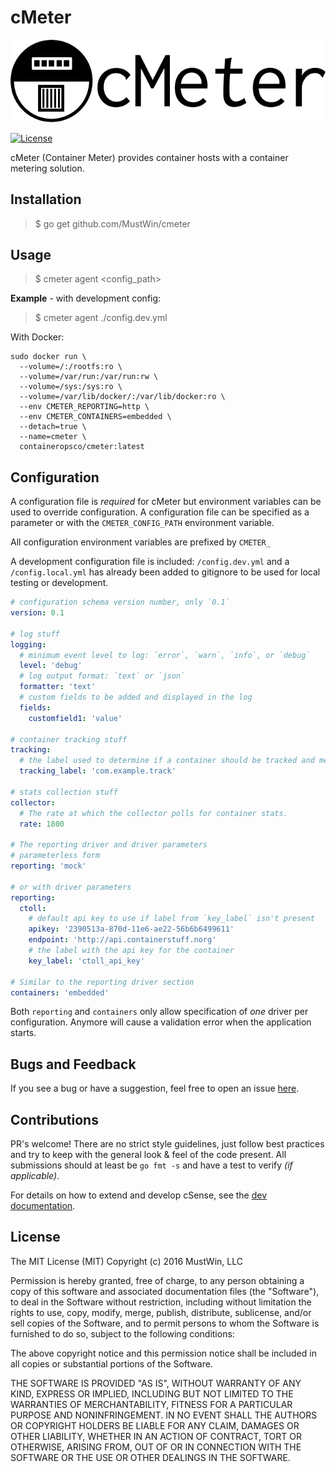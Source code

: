 # cMeter

![cMeter logo](https://github.com/MustWin/cmeter/blob/master/docs/logo/cmeter-logo-title.png)

[![License](https://img.shields.io/badge/license-MIT-blue.svg?style=flat)](LICENSE)

cMeter (Container Meter) provides container hosts with a container metering solution.

## Installation

> $ go get github.com/MustWin/cmeter

## Usage

> $ cmeter agent <config_path>

**Example** - with development config:

> $ cmeter agent ./config.dev.yml

With Docker:

```
sudo docker run \
  --volume=/:/rootfs:ro \
  --volume=/var/run:/var/run:rw \
  --volume=/sys:/sys:ro \
  --volume=/var/lib/docker/:/var/lib/docker:ro \
  --env CMETER_REPORTING=http \
  --env CMETER_CONTAINERS=embedded \
  --detach=true \
  --name=cmeter \
  containeropsco/cmeter:latest
```


## Configuration

A configuration file is *required* for cMeter but environment variables can be used to override configuration. A configuration file can be specified as a parameter or with the `CMETER_CONFIG_PATH` environment variable. 

All configuration environment variables are prefixed by `CMETER_`

A development configuration file is included: `/config.dev.yml` and a `/config.local.yml` has already been added to gitignore to be used for local testing or development.


```yaml
# configuration schema version number, only `0.1`
version: 0.1

# log stuff
logging:
  # minimum event level to log: `error`, `warn`, `info`, or `debug`
  level: 'debug'
  # log output format: `text` or `json`
  formatter: 'text'
  # custom fields to be added and displayed in the log
  fields:
    customfield1: 'value'

# container tracking stuff
tracking:
  # the label used to determine if a container should be tracked and metered
  tracking_label: 'com.example.track'

# stats collection stuff
collector:
  # The rate at which the collector polls for container stats.
  rate: 1800

# The reporting driver and driver parameters
# parameterless form
reporting: 'mock'

# or with driver parameters
reporting:
  ctoll:
    # default api key to use if label from `key_label` isn't present
    apikey: '2390513a-870d-11e6-ae22-56b6b6499611'
    endpoint: 'http://api.containerstuff.norg'
    # the label with the api key for the container 
    key_label: 'ctoll_api_key'

# Similar to the reporting driver section
containers: 'embedded'

```

Both `reporting` and `containers` only allow specification of *one* driver per configuration. Anymore will cause a validation error when the application starts.

## Bugs and Feedback

If you see a bug or have a suggestion, feel free to open an issue [here](https://github.com/MustWin/cmeter/issues).

## Contributions

PR's welcome! There are no strict style guidelines, just follow best practices and try to keep with the general look & feel of the code present. All submissions should at least be `go fmt -s` and have a test to verify *(if applicable)*.

For details on how to extend and develop cSense, see the [dev documentation](docs/development/).

## License

The MIT License (MIT)
Copyright (c) 2016 MustWin, LLC

Permission is hereby granted, free of charge, to any person obtaining a copy of this software and associated documentation files (the "Software"), to deal in the Software without restriction, including without limitation the rights to use, copy, modify, merge, publish, distribute, sublicense, and/or sell copies of the Software, and to permit persons to whom the Software is furnished to do so, subject to the following conditions:

The above copyright notice and this permission notice shall be included in all copies or substantial portions of the Software.

THE SOFTWARE IS PROVIDED "AS IS", WITHOUT WARRANTY OF ANY KIND, EXPRESS OR IMPLIED, INCLUDING BUT NOT LIMITED TO THE WARRANTIES OF MERCHANTABILITY, FITNESS FOR A PARTICULAR PURPOSE AND NONINFRINGEMENT. IN NO EVENT SHALL THE AUTHORS OR COPYRIGHT HOLDERS BE LIABLE FOR ANY CLAIM, DAMAGES OR OTHER LIABILITY, WHETHER IN AN ACTION OF CONTRACT, TORT OR OTHERWISE, ARISING FROM, OUT OF OR IN CONNECTION WITH THE SOFTWARE OR THE USE OR OTHER DEALINGS IN THE SOFTWARE.